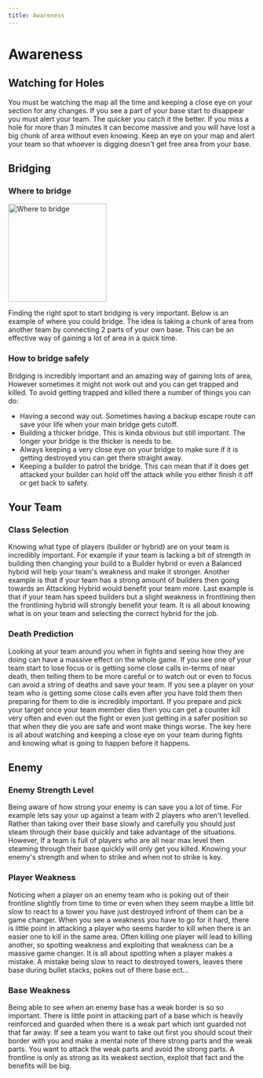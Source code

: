 ```yaml
---
title: Awareness
--- 
```

# Awareness

## Watching for Holes
You must be watching the map all the time and keeping a close eye on your section for any changes. If you see a part of your base start to disappear you must alert your team. The quicker you catch it the better. If you miss a hole for more than 3 minutes it can become massive and you will have lost a big chunk of area without even knowing. Keep an eye on your map and alert your team so that whoever is digging doesn't get free area from your base.

## Bridging
### Where to bridge
<img width="200" src="where_to_bridge.png" alt="Where to bridge"/>

Finding the right spot to start bridging is very important. Below is an example of where you could bridge. The idea is taking a chunk of area from another team by connecting 2 parts of your own base. This can be an effective way of gaining a lot of area in a quick time.
### How to bridge safely
Bridging is incredibly important and an amazing way of gaining lots of area, However sometimes it might not work out and you can get trapped and killed. To avoid getting trapped and killed there a number of things you can do:
- Having a second way out. Sometimes having a backup escape route can save your life when your main bridge gets cutoff. 
- Building a thicker bridge. This is kinda obvious but still important. The longer your bridge is the thicker is needs to be. 
- Always keeping a very close eye on your bridge to make sure if it is getting destroyed you can get there straight away. 
- Keeping a builder to patrol the bridge. This can mean that if it does get attacked your builder can hold off the attack while you either finish it off or get back to safety.

## Your Team
### Class Selection
Knowing what type of players (builder or hybrid) are on your team is incredibly important. For example if your team is lacking a bit of strength in building then changing your build to a Builder hybrid or even a Balanced hybrid will help your team's weakness and make it stronger. Another example is that if your team has a strong amount of builders then going towards an Attacking Hybrid would benefit your team more. Last example is that if your team has speed builders but a slight weakness in frontlining then the frontlining hybrid will strongly benefit your team. It is all about knowing what is on your team and selecting the correct hybrid for the job.

### Death Prediction
Looking at your team around you when in fights and seeing how they are doing can have a massive effect on the whole game. If you see one of your team start to lose focus or is getting some close calls in-terms of near death, then telling them to be more careful or to watch out or even to focus can avoid a string of deaths and save your team. If you see a player on your team who is getting some close calls even after you have told them then preparing for them to die is incredibly important. If you prepare and pick your target once your team member dies then you can get a counter kill very often and even out the fight or even just getting in a safer position so that when they die you are safe and wont make things worse. The key here is all about watching and keeping a close eye on your team during fights and knowing what is going to happen before it happens.

## Enemy
### Enemy Strength Level
Being aware of how strong your enemy is can save you a lot of time. For example lets say your up against a team with 2 players who aren't levelled. Rather than taking over their base slowly and carefully you should just steam through their base quickly and take advantage of the situations. However, If a team is full of players who are all near max level then steaming through their base quickly will only get you killed. Knowing your enemy's strength and when to strike and when not to strike is key.

### Player Weakness
Noticing when a player on an enemy team who is poking out of their frontline slightly from time to time or even when they seem maybe a little bit slow to react to a tower you have just destroyed infront of them can be a game changer. When you see a weakness you have to go for it hard, there is little point in attacking a player who seems harder to kill when there is an easier one to kill in the same area. Often killing one player will lead to killing another, so spotting weakness and exploiting that weakness can be a massive game changer. It is all about spotting when a player makes a mistake. A mistake being slow to react to destroyed towers, leaves there base during bullet stacks, pokes out of there base ect...

### Base Weakness
Being able to see when an enemy base has a weak border is so so important. There is little point in attacking part of a base which is heavily reinforced and guarded when there is a weak part which isnt guarded not that far away. If see a team you want to take out first you should scout their border with you and make a mental note of there strong parts and the weak parts. You want to attack the weak parts and avoid the strong parts. A frontline is only as strong as its weakest section, exploit that fact and the benefits will be big.